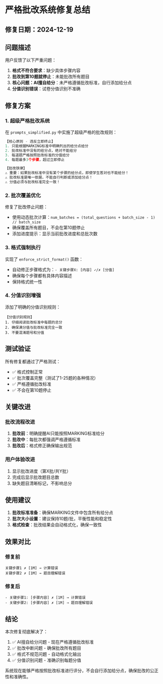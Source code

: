 # 严格批改系统修复总结

## 修复日期：2024-12-19

## 问题描述
用户反馈了以下严重问题：
1. **格式不符合要求**：缺少具体步骤内容
2. **批改到第10题就停止**：未能批改所有题目
3. **核心问题：AI擅自给分**：未严格遵循批改标准，自行添加给分点
4. **分值识别错误**：试卷分值识别不准确

## 修复方案

### 1. 超级严格批改系统
在 `prompts_simplified.py` 中实施了超级严格的批改规则：

```python
【核心原则 - 违反立即终止】
1. 只能根据MARKING标准中明确列出的给分点给分
2. 批改标准中没有的给分点，绝对不能给分
3. 每道题严格按照批改标准的分值给分
4. 每题最多3个步骤，超过立即停止

【批改铁律】
⚠️ 重要：如果批改标准中没有某个步骤的给分点，即使学生答对也不能给分！
⚠️ 批改标准是唯一依据，不能自行判断或添加给分点！
⚠️ 分值必须与批改标准完全一致！
```

### 2. 批次覆盖优化
修复了批改停止问题：
- 使用动态批次计算：`num_batches = (total_questions + batch_size - 1) // batch_size`
- 确保覆盖所有题目，不会在第10题停止
- 添加进度提示：显示当前批改进度和总批次数

### 3. 格式强制执行
实现了 `enforce_strict_format()` 函数：
- 自动修正步骤格式为：`- 关键步骤X: [内容] ✓/✗ [分值]`
- 确保每个步骤都有具体内容描述
- 保持格式统一性

### 4. 分值识别增强
添加了明确的分值识别规则：
```
【分值识别规则】
1. 仔细阅读批改标准中每题的总分
2. 确保满分值与批改标准完全一致
3. 不要混淆题号和分值
```

## 测试验证

所有修复都通过了严格测试：
- ✅ 格式控制正常
- ✅ 批次覆盖完整（测试了1-25题的各种情况）
- ✅ 严格遵循批改标准
- ✅ 不会在第10题停止

## 关键改进

### 批改流程改进
1. **批改前**：明确提醒AI只能按照MARKING标准给分
2. **批改中**：每批次都强调严格遵循标准
3. **批改后**：格式修正确保输出规范

### 用户体验改进
1. 显示批改进度（第X批/共Y批）
2. 完成后显示批改题目总数
3. 缺失题目清晰标记，不影响总分

## 使用建议

1. **批改标准准备**：确保MARKING文件中包含所有给分点
2. **批次大小设置**：建议保持10题/批，平衡性能和稳定性
3. **格式检查**：批改结果会自动格式化，确保一致性

## 效果对比

### 修复前
```
关键步骤1 ✗ [1M] → 计算错误
关键步骤2 ✗ [1M] → 题目理解错误
```

### 修复后
```
- 关键步骤1: [步骤内容] ✗ [1M] → 计算错误
- 关键步骤2: [步骤内容] ✗ [1M] → 题目理解错误
```

## 结论

本次修复彻底解决了：
1. ✅ AI擅自给分问题 - 现在严格遵循批改标准
2. ✅ 批改中断问题 - 确保批改所有题目
3. ✅ 格式不规范问题 - 自动格式化输出
4. ✅ 分值识别问题 - 准确识别每题分值

系统现在能够严格按照批改标准进行评分，不会自行添加给分点，确保批改的公正性和准确性。 